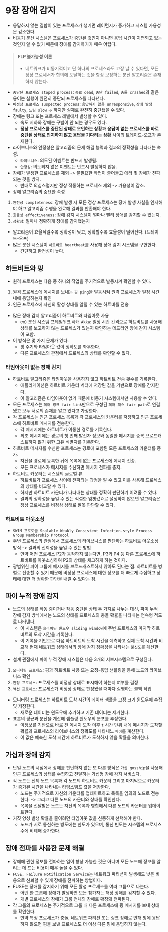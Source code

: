 # 9장 장애 감지

- 응답하지 않는 결함이 있는 프로세스가 생기면 레이턴시가 증가하고 시스템 가용성은 감소한다.
- 비동기 분산 시스템은 프로세스가 중단된 것인지 아니면 응답 시간이 지연되고 있는 것인지 알 수 없기 때문에 장애를 감지하기가 매우 어렵다. 

> #### FLP 불가능성 이론
> - 네트워크가 비동기적이고 단 하나의 프로세스라도 고장 날 수 있다면, 모든 정상 프로세서가 합의에 도달하는 것을 항상 보장하는 분산 알고리즘은 존재하지 않는다.

- `중단된 프로세스 stoped process`: `종료 dead`, `중단 failed`, `충돌 crashed`과 같은 용어는 실행이 완전히 중단되 프로세스를 나타낸다.
- `비정상 프로세스 suspected process`: `응답하지 않음 unresponsive`, `장애 발생 faulty`, `느림 slow` -> 하지만 실제로 완전히 중단됐을 수 있다.
- 장애는 링크 또는 프로세스 레벨에서 발생할 수 있다.
  - 속도 저하와 장애는 구별이 안 되는 경우도 있다.
  - **정상 프로세스를 중단된 상태로 오인하는 상황**과 **응답이 없는 프로세스를 바로 중단된 상태로 인지하지 않고 응답을 기다리는 상황** 사이의 트레이드-오프가 존재한다.
- 라이브니스와 안정성은 알고리즘의 문제 해결 능력과 결과의 정확성을 나타내는 속성.
  - `라이브니스`: 의도된 이벤트는 반드시 발생됨.
  - `안정성`: 의도되지 않은 이벤트는 반드시 발생하지 않음.
- 장애가 발생한 프로세스를 제외 -> 불필요한 작업이 줄어들고 에러 및 장애가 전파되는 것을 방지.
  - 반대로 의심스럽지만 정상 작동하는 프로세스 제외 -> 가용성이 감소.
- 장애 알고리즘의 중요한 속성
1. `완전성 completeness`: 장애 발생 시 모든 정상 프로세스는 장애 발생 사실을 인지해야 하고 알고리즘 수행을 완료해 결과를 반환해야 한다.
2. `효율성 effectiveness`: 장애 감지 시스템이 얼마나 빨리 장애를 감지할 수 있는지.
3. `정확성`: 얼마나 정확하게 장애를 감지했는지

- 알고리즘이 효율적일수록 정확성이 낮고, 정확할수록 효율성이 떨어진다. (트레이드-오프)
- 많은 분산 시스템이 `하트비트 heartbeat`를 사용해 장애 감지 시스템을 구현한다.
  - 간단하고 완전성이 높다.

## 하트비트와 핑

- 원격 프로세스는 다음 중 하나의 작업을 주기적으로 발동시켜 확인할 수 있다.
1. 원격 프로세스에 메시지를 보내는 `핑 ping`을 발동시켜 원격 프로세스가 일정 시간 내에 응답하는지 확인
2. 인근 프로세스에 자신의 활성 상태를 알릴 수 있는 하트비를 전송

- 많은 장애 감지 알고리즘이 하트비트와 타임아웃 사용
  - ex) 분산 시스템 프레임워크 `아카 Akka`: 일정 시간 간격으로 하트비트를 사용해 상태를 보고하지 않는 프로세스가 있는지 확인하는 데드라인 장애 감지 시스템이 포함.
- 이 방식은 몇 가지 문제가 있다.
  - 핑 주기와 타임아웃 값이 정확도를 좌우한다.
  - 다른 프로세스의 관점에서 프로세스의 상태를 확인할 수 없다.

### 타임아웃이 없는 장애 감지

- 하트비트 알고리즘은 타임아웃을 사용하지 않고 하트비트 전송 횟수를 기록한다.
  - 애플리케이션은 하트비트 카운터 벡터에 저장된 값을 기반으로 장애를 감지한다.
  - 이 알고리즘은 타임아웃이 없기 때문에 비동기 시스템에서만 사용할 수 있다.
- 모든 프로세스는 `페어 링크 fair link`만으로 구성된 `페어 패스 fair path`로 연결됐고 모두 서로의 존재를 알고 있다고 가정한다.
- 각 프로세스는 인근 프로세스 목록과 각 프로세스의 카운터를 저장하고 인근 프로세스에 하트비트 메시지를 전송한다.
  - 각 메시지에는 하트비트가 이동한 경로를 기록한다.
  - 최초 메시지에는 경로의 첫 번째 발신자 정보와 동일한 메시지를 중복 브로드캐스트하지 않기 위한 고유 식별자를 기록한다.
- 하트비트 메시지를 수신한 프로세스는 경로에 포함된 모든 프로세스의 카운터를 증가.
  - 자신을 경로에 등록한 뒤에 목록에 없는 프로세스에 메시지 전송.
  - 모든 프로세스가 메시지를 수신하면 메시지 전파를 중지.
- 하트비트 카운터는 시스템의 글로벌 뷰.
  - 하트비트가 프로세스 사이에 전파되는 과정을 알 수 있고 이를 사용해 프로세스의 상태를 비교할 수 있다.
  - 하지만 하트비트 카운터가 나타내는 상태를 정확히 판단하기 어려울 수 있다.
  - 결과의 정확성을 높일 수 있는 적절한 임곗값ㅇ르 설정하지 않으면 알고리즘은 정상 프로세스를 비정상 상태로 잘못 판단할 수 있다.

### 하트비트 아웃소싱

- `SWIM 프로토콜 Scalable Weakly Consistent Infection-style Process Group Membership Protocol`
- 주변 프로세스의 관점에서 프로세스의 라이브니스를 판단하는 하트비트 아웃소싱 방식 -> 결과의 신뢰성을 높일 수 있는 방법
  - 만약 어떤 프로세스 P2가 동작하지 않는다면, P3와 P4 등 다른 프로세스에 하트비트를 아웃소싱하여 P2의 상태를 체크하게 하는 것이다.
- 광범위한 피어 그룹에 메시지를 브로드캐스트하지 않아도 된다는 점. 하트비트를 병렬로 전송할 수 있기 때문에 비정상 프로세스에 대한 정보를 더 빠르게 수집하고 상태에 대한 더 정확한 판단을 내릴 수 있다는 점.

## 파이 누적 장애 감지

- 노드의 상태를 작동 중이거나 작동 중단된 상태 두 가지로 나누는 대신, 파이 누적 장애 감지 방식에서는 노드의 상태를 프로세스의 충돌 확률을 나타내는 연속형 척도로 나타낸다.
  - 이 시스템은 `슬라이딩 윈도우 sliding window`에 주변 프로세스의 마지막 하트비트의 도착 시간을 기록한다.
  - 이 기록을 기반으로 다음 하트비트의 도착 시간을 예측하고 실제 도착 시간과 비교해 현재 네트워크 상태에서의 장애 감지 정확성을 나타내는 `불신도`를 계산한다.
- 설계 관점에서 파이 누적 장애 시스템은 다음 3개의 서브시스템으로 구성된다.
1. `모니터링 프로세스`: 핑과 하트비트 사용 또는 요청-응답 샘플링을 통해 노드의 라이브니스 확인
2. `판정 프로세스`: 프로세스를 비정상 상태로 표시해야 하는지 여부를 결정
3. `액션 프로세스`: 프로세스가 비정상 상태로 판정됐을 때마다 실행하는 콜백 작업

- 모니터링 프로세스는 하트비트 도착 시간의 데이터 샘플을 고정 크기 윈도우에 수집 및 저장한다.
  - 새로운 데이터는 윈도우에 추가하고 기존 데이터는 제거한다.
- 표본의 평균과 분산을 계산해 샘플링 윈도우의 분포를 추정한다.
  - 이정보를 기반으로 바로 전 메시지 도착 이후 `t` 시간 단위 내에 메시지가 도착할 확률과 프로세스의 라이브니스의 정확도를 나타내느 `파이`를 계산한다.
  - 이 값은 예측한 도착 시간에 하트비트가 도착하지 않을 확률을 의미한다.

## 가십과 장애 감지

- 단일 노드의 시점에서 장애를 판단하지 않는 또 다른 방식은 `가십 gosship`을 사용해 인근 프로세스의 상태를 수집하고 전달하는 가십형 장애 감지 서비스다.
- 각 노드는 전체 노드 목록과 각 노드의 하트비트 카운터 그리고 마지막으로 카운터가 증가된 시간을 나타내는 타임스탬프 값을 저장한다.
  - 노드는 주기적으로 자신의 카운터를 업데이트하고 목록을 임의의 노드로 전송한다. -> 그리고 다른 노드의 카운터와 상태를 확인한다.
  - 목록을 전달받은 노드는 자신의 목록과 병합해서 다른 노드의 카운터를 업데이트한다.
- 거짓 양성 발생 확률을 줄이려면 타임아웃 값을 신중하게 선택해야 한다.
  - 노드가 서로 통신하는 빙도에는 한도가 있으며, 통신 빈도는 시스템의 프로세스 수에 비례해 증가한다.

## 장애 전파를 사용한 문제 해결

- 장애에 관한 정보를 전파하는 일이 항상 가능한 것은 아니며 모든 노드에 정보를 알리는 데 드는 비용이 매우 높을 수 있다.
- `FUSE, Failure Notification Service`는 네트워크 파티션이 발생해도 낮은 비용으로 신뢰할 수 있게 장애를 전파하는 방법이다.
- FUSE는 장애를 감지하기 위해 모든 활성 프로세스를 여러 그룹으로 나눈다.
  - 어떤 한 그룹에 장애가 발생하면 모든 참가자는 해당 장애를 감지할 수 있다.
  - 개별 프로세스의 장애가 그룹 전체의 장애로 확장돼 전파된다.
- 각 그룹의 프로세스는 주기적으로 그룹 내 다른 프로세스에 핑 메시지를 보내 상태를 확인한다.
  - 만약 특정 프로세스가 충돌, 네트워크 파티션 또는 링크 장애로 인해 핑에 응답하지 않으면 핑을 보낸 프로세스도 더 이상 다른 핑에 응답하지 않는다.


